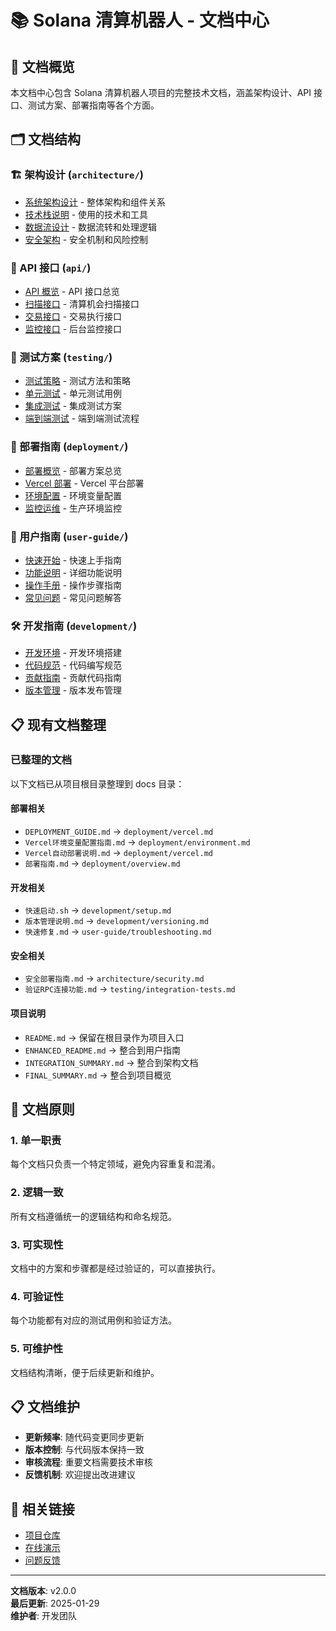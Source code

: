 # 📚 Solana 清算机器人 - 文档中心

## 📖 文档概览

本文档中心包含 Solana 清算机器人项目的完整技术文档，涵盖架构设计、API 接口、测试方案、部署指南等各个方面。

## 🗂️ 文档结构

### 🏗️ 架构设计 (`architecture/`)
- [系统架构设计](architecture/system-architecture.md) - 整体架构和组件关系
- [技术栈说明](architecture/tech-stack.md) - 使用的技术和工具
- [数据流设计](architecture/data-flow.md) - 数据流转和处理逻辑
- [安全架构](architecture/security.md) - 安全机制和风险控制

### 🔌 API 接口 (`api/`)
- [API 概览](api/overview.md) - API 接口总览
- [扫描接口](api/scan-api.md) - 清算机会扫描接口
- [交易接口](api/transaction-api.md) - 交易执行接口
- [监控接口](api/monitoring-api.md) - 后台监控接口

### 🧪 测试方案 (`testing/`)
- [测试策略](testing/test-strategy.md) - 测试方法和策略
- [单元测试](testing/unit-tests.md) - 单元测试用例
- [集成测试](testing/integration-tests.md) - 集成测试方案
- [端到端测试](testing/e2e-tests.md) - 端到端测试流程

### 🚀 部署指南 (`deployment/`)
- [部署概览](deployment/overview.md) - 部署方案总览
- [Vercel 部署](deployment/vercel.md) - Vercel 平台部署
- [环境配置](deployment/environment.md) - 环境变量配置
- [监控运维](deployment/monitoring.md) - 生产环境监控

### 👥 用户指南 (`user-guide/`)
- [快速开始](user-guide/quick-start.md) - 快速上手指南
- [功能说明](user-guide/features.md) - 详细功能说明
- [操作手册](user-guide/operations.md) - 操作步骤指南
- [常见问题](user-guide/faq.md) - 常见问题解答

### 🛠️ 开发指南 (`development/`)
- [开发环境](development/setup.md) - 开发环境搭建
- [代码规范](development/coding-standards.md) - 代码编写规范
- [贡献指南](development/contributing.md) - 贡献代码指南
- [版本管理](development/versioning.md) - 版本发布管理

## 📋 现有文档整理

### 已整理的文档
以下文档已从项目根目录整理到 docs 目录：

#### 部署相关
- `DEPLOYMENT_GUIDE.md` → `deployment/vercel.md`
- `Vercel环境变量配置指南.md` → `deployment/environment.md`
- `Vercel自动部署说明.md` → `deployment/vercel.md`
- `部署指南.md` → `deployment/overview.md`

#### 开发相关
- `快速启动.sh` → `development/setup.md`
- `版本管理说明.md` → `development/versioning.md`
- `快速修复.md` → `user-guide/troubleshooting.md`

#### 安全相关
- `安全部署指南.md` → `architecture/security.md`
- `验证RPC连接功能.md` → `testing/integration-tests.md`

#### 项目说明
- `README.md` → 保留在根目录作为项目入口
- `ENHANCED_README.md` → 整合到用户指南
- `INTEGRATION_SUMMARY.md` → 整合到架构文档
- `FINAL_SUMMARY.md` → 整合到项目概览

## 🎯 文档原则

### 1. 单一职责
每个文档只负责一个特定领域，避免内容重复和混淆。

### 2. 逻辑一致
所有文档遵循统一的逻辑结构和命名规范。

### 3. 可实现性
文档中的方案和步骤都是经过验证的，可以直接执行。

### 4. 可验证性
每个功能都有对应的测试用例和验证方法。

### 5. 可维护性
文档结构清晰，便于后续更新和维护。

## 📋 文档维护

- **更新频率**: 随代码变更同步更新
- **版本控制**: 与代码版本保持一致
- **审核流程**: 重要文档需要技术审核
- **反馈机制**: 欢迎提出改进建议

## 🔗 相关链接

- [项目仓库](https://github.com/your-username/solana-liquidation-dashboard)
- [在线演示](https://your-demo-url.vercel.app)
- [问题反馈](https://github.com/your-username/solana-liquidation-dashboard/issues)

---

**文档版本**: v2.0.0  
**最后更新**: 2025-01-29  
**维护者**: 开发团队
